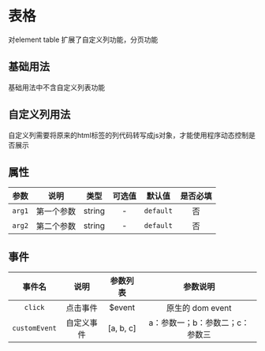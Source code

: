 <!-- 加载 demo 组件 start -->
<script setup>
import demo from './demo.vue'
import demo2 from './demo2.vue'
</script>
<!-- 加载 demo 组件 end -->

<!-- 正文开始 -->

# 表格

对element table 扩展了自定义列功能，分页功能

## 基础用法

基础用法中不含自定义列表功能

<Preview comp-name="BuTable" demo-name="demo">
  <demo />
</Preview>

## 自定义列用法

自定义列需要将原来的html标签的列代码转写成js对象，才能使用程序动态控制是否展示

<Preview comp-name="BuTable" demo-name="demo2">
  <demo2 />
</Preview>

## 属性
参数 | 说明 | 类型 | 可选值 | 默认值 | 是否必填
:-: | :-: | :-: | :-: | :-: | :-:
`arg1` | 第一个参数 | string | - | `default` | 否 
`arg2` | 第二个参数 | string | - | `default` | 否

## 事件
事件名 | 说明 | 参数列表 | 参数说明
:-: | :-: | :-: | :-:
`click` | 点击事件 | $event | 原生的 dom event
`customEvent` | 自定义事件 | [a, b, c] | a：参数一；b：参数二；c：参数三
